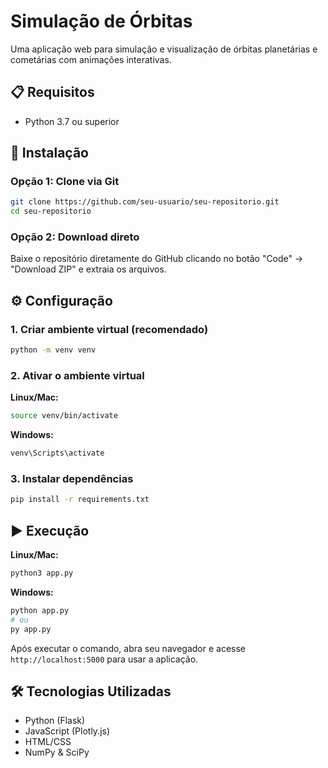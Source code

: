 # Simulação de Órbitas

Uma aplicação web para simulação e visualização de órbitas planetárias e cometárias com animações interativas.

## 📋 Requisitos

- Python 3.7 ou superior

## 🚀 Instalação

### Opção 1: Clone via Git
```bash
git clone https://github.com/seu-usuario/seu-repositorio.git
cd seu-repositorio
```

### Opção 2: Download direto
Baixe o repositório diretamente do GitHub clicando no botão "Code" → "Download ZIP" e extraia os arquivos.

## ⚙️ Configuração

### 1. Criar ambiente virtual (recomendado)
```bash
python -m venv venv
```

### 2. Ativar o ambiente virtual
**Linux/Mac:**
```bash
source venv/bin/activate
```

**Windows:**
```bash
venv\Scripts\activate
```

### 3. Instalar dependências
```bash
pip install -r requirements.txt
```

## ▶️ Execução

**Linux/Mac:**
```bash
python3 app.py
```

**Windows:**
```bash
python app.py
# ou
py app.py
```

Após executar o comando, abra seu navegador e acesse `http://localhost:5000` para usar a aplicação.

## 🛠️ Tecnologias Utilizadas

- Python (Flask)
- JavaScript (Plotly.js)
- HTML/CSS
- NumPy & SciPy
